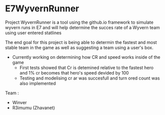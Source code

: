 # E7WyvernRunner

Project WyvernRunner is a tool using the github.io framework to simulate wyvern runs in E7 and will help determine the succes rate of a Wyvern team using user entered statlines


The end goal for this project is being able to determin the fastest and most stable team in the game as well as suggesting a team using a user's box.

- Currently working on determining how CR and speed works inside of the game 
  - First tests showed that Cr is detemined relative to the fastest hero and 1% cr becomes that hero's speed devided by 100 
  - Testing and modelising cr ar was succesfull and turn ored count was also implemented
  

Team : 
  - Winver 
  - R3imumu (Zhavanet)
